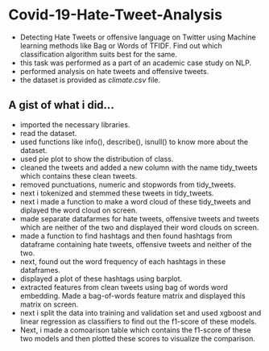 # Covid-19-Hate-Tweet-Analysis
  - Detecting Hate Tweets or offensive language on Twitter using Machine learning methods like Bag or Words of TFIDF. Find out which classification algorithm suits best for the       same.
  - this task was performed as a part of an academic case study on NLP.
  - performed analysis on hate tweets and offensive tweets.
  - the dataset is provided as *climate.csv* file.
## A gist of what i did...
  - imported the necessary libraries.
  - read the dataset.
  - used functions like info(), describe(), isnull() to know more about the dataset.
  - used pie plot to show the distribution of class.
  - cleaned the tweets and added a new column with the name tidy_tweets which contains these clean tweets.
  - removed punctuations, numeric and stopwords from tidy_tweets.
  - next i tokenized and stemmed these tweets in tidy_tweets.
  - next i made a function to make a word cloud of these tidy_tweets and diplayed the word cloud on screen.
  - made separate datafarmes for hate tweets, offensive tweets and tweets which are neither of the two and displayed their word clouds on screen.
  - made a function to find hashtags and then found hashtags from dataframe containing hate tweets, offensive tweets and neither of the two.
  - next, found out the word frequency of each hashtags in these dataframes.
  - displayed a plot of these hashtags using barplot.
  - extracted features from clean tweets using bag of words word embedding. Made a bag-of-words feature matrix and displayed this matrix on screen.
  - next i split the data into training and validation set and used xgboost and linear regression as classifiers to find out the f1-score of these models.
  - Next, i made a comoarison table which contains the f1-score of these two models and then plotted these scores to visualize the comparison.
